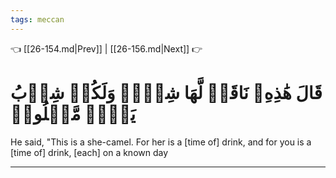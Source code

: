 ```yaml
---
tags: meccan
---
```


👈 [[26-154.md|Prev]] | [[26-156.md|Next]] 👉

# قَالَ هَٰذِهِۦ نَاقَةٞ لَّهَا شِرۡبٞ وَلَكُمۡ شِرۡبُ يَوۡمٖ مَّعۡلُومٖ

He said, "This is a she-camel. For her is a [time of] drink, and for you is a [time of] drink, [each] on a known day

---

